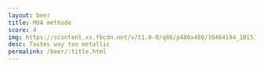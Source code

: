 ```yaml
---
layout: beer
title: MOA methode
score: 4
img: https://scontent.xx.fbcdn.net/v/t1.0-0/q86/p480x480/10464194_10153055726008745_3155144376465393693_n.jpg?oh=0ea0c9100145ed05ef0c0de460ca227c&oe=58911682
desc: Tastes way too metallic
permalink: /beer/:title.html
---
```

